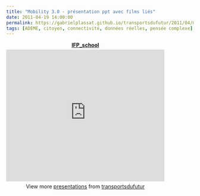 ```yaml
---
title: "Mobility 3.0 - présentation ppt avec films liés"
date: 2011-04-19 14:00:00
permalink: https://gabrielplassat.github.io/transportsdufutur/2011/04/mobility-30-presentation-ppt-avec-films-lies.html
tags: [ADEME, citoyen, connectivité, données réelles, pensée complexe]
---
```


<div id="__ss_7639514" style="text-align: center; width: 425px;"><strong style="display: block; margin: 12px 0 4px;"><a href="http://www.slideshare.net/transportsdufutur/ifpschool" title="IFP_school">IFP_school</a></strong> <iframe frameborder="0" height="355" marginheight="0" marginwidth="0" scrolling="no" src="http://www.slideshare.net/slideshow/embed_code/7639514" width="425"></iframe> <div style="padding: 5px 0 12px;">View more <a href="http://www.slideshare.net/">presentations</a> from <a href="http://www.slideshare.net/transportsdufutur">transportsdufutur</a></div> </div>
